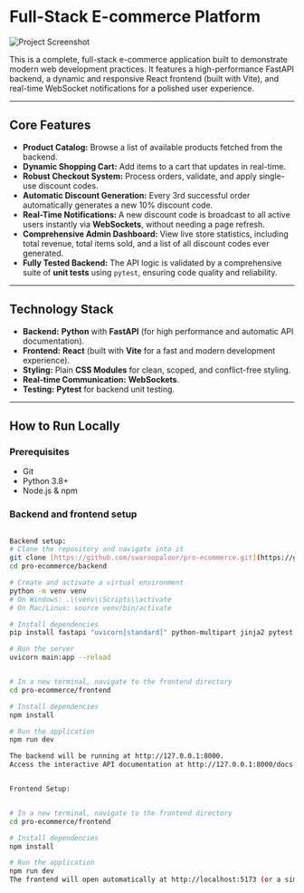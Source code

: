 # Full-Stack E-commerce Platform

![Project Screenshot](https://i.imgur.com/bLgBqK8.png)

This is a complete, full-stack e-commerce application built to demonstrate modern web development practices. It features a high-performance FastAPI backend, a dynamic and responsive React frontend (built with Vite), and real-time WebSocket notifications for a polished user experience.

---

## Core Features

-   **Product Catalog:** Browse a list of available products fetched from the backend.
-   **Dynamic Shopping Cart:** Add items to a cart that updates in real-time.
-   **Robust Checkout System:** Process orders, validate, and apply single-use discount codes.
-   **Automatic Discount Generation:** Every 3rd successful order automatically generates a new 10% discount code.
-   **Real-Time Notifications:** A new discount code is broadcast to all active users instantly via **WebSockets**, without needing a page refresh.
-   **Comprehensive Admin Dashboard:** View live store statistics, including total revenue, total items sold, and a list of all discount codes ever generated.
-   **Fully Tested Backend:** The API logic is validated by a comprehensive suite of **unit tests** using `pytest`, ensuring code quality and reliability.

---

## Technology Stack

-   **Backend:** **Python** with **FastAPI** (for high performance and automatic API documentation).
-   **Frontend:** **React** (built with **Vite** for a fast and modern development experience).
-   **Styling:** Plain **CSS Modules** for clean, scoped, and conflict-free styling.
-   **Real-time Communication:** **WebSockets**.
-   **Testing:** **Pytest** for backend unit testing.

---

## How to Run Locally

### Prerequisites
- Git
- Python 3.8+
- Node.js & npm

### Backend and frontend setup

```bash

Backend setup:
# Clone the repository and navigate into it
git clone [https://github.com/swaroopaloor/pro-ecommerce.git](https://github.com/swaroopaloor/pro-ecommerce.git)
cd pro-ecommerce/backend

# Create and activate a virtual environment
python -m venv venv
# On Windows: .\\venv\\Scripts\\activate
# On Mac/Linux: source venv/bin/activate

# Install dependencies
pip install fastapi "uvicorn[standard]" python-multipart jinja2 pytest httpx

# Run the server
uvicorn main:app --reload


# In a new terminal, navigate to the frontend directory
cd pro-ecommerce/frontend

# Install dependencies
npm install

# Run the application
npm run dev

The backend will be running at http://127.0.0.1:8000.
Access the interactive API documentation at http://127.0.0.1:8000/docs.


Frontend Setup:


# In a new terminal, navigate to the frontend directory
cd pro-ecommerce/frontend

# Install dependencies
npm install

# Run the application
npm run dev
The frontend will open automatically at http://localhost:5173 (or a similar port).

